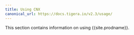 ```yaml
---
title: Using CNX
canonical_url: https://docs.tigera.io/v2.3/usage/
---
```


This section contains information on using {{site.prodname}}.
